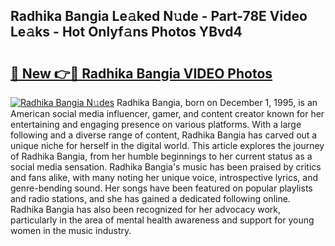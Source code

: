 ## Radhika Bangia Le𝚊ked N𝚞de - Part-78E Video Le𝚊ks - Hot Onlyf𝚊ns Photos YBvd4

# <h2><a href="http://ab62086.deff.icu/?id=Radhika+Bangia">🔗 New 👉🔴 Radhika Bangia VIDEO Photos</a></h2>

[![Radhika Bangia N𝚞des](https://i.imgur.com/rIISA9y.gif)](http://ab62086.deff.icu/?id=Radhika+Bangia)
Radhika Bangia, born on December 1, 1995, is an American social media influencer, gamer, and content creator known for her entertaining and engaging presence on various platforms. With a large following and a diverse range of content, Radhika Bangia has carved out a unique niche for herself in the digital world. This article explores the journey of Radhika Bangia, from her humble beginnings to her current status as a social media sensation. Radhika Bangia's music has been praised by critics and fans alike, with many noting her unique voice, introspective lyrics, and genre-bending sound. Her songs have been featured on popular playlists and radio stations, and she has gained a dedicated following online. Radhika Bangia has also been recognized for her advocacy work, particularly in the area of mental health awareness and support for young women in the music industry.
